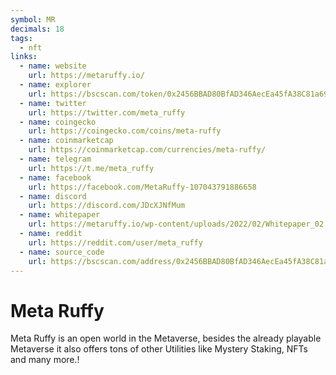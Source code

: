 ```yaml
---
symbol: MR
decimals: 18
tags:
  - nft
links:
  - name: website
    url: https://metaruffy.io/
  - name: explorer
    url: https://bscscan.com/token/0x2456BBAD80BfAD346AecEa45fA38C81a6963132D
  - name: twitter
    url: https://twitter.com/meta_ruffy
  - name: coingecko
    url: https://coingecko.com/coins/meta-ruffy
  - name: coinmarketcap
    url: https://coinmarketcap.com/currencies/meta-ruffy/
  - name: telegram
    url: https://t.me/meta_ruffy
  - name: facebook
    url: https://facebook.com/MetaRuffy-107043791886658
  - name: discord
    url: https://discord.com/JDcXJNfMum
  - name: whitepaper
    url: https://metaruffy.io/wp-content/uploads/2022/02/Whitepaper_02.pdf
  - name: reddit
    url: https://reddit.com/user/meta_ruffy
  - name: source_code
    url: https://bscscan.com/address/0x2456BBAD80BfAD346AecEa45fA38C81a6963132D#code
---
```


# Meta Ruffy

Meta Ruffy is an open world in the Metaverse, besides the already playable Metaverse it also offers tons of other Utilities like Mystery Staking, NFTs and many more.!
